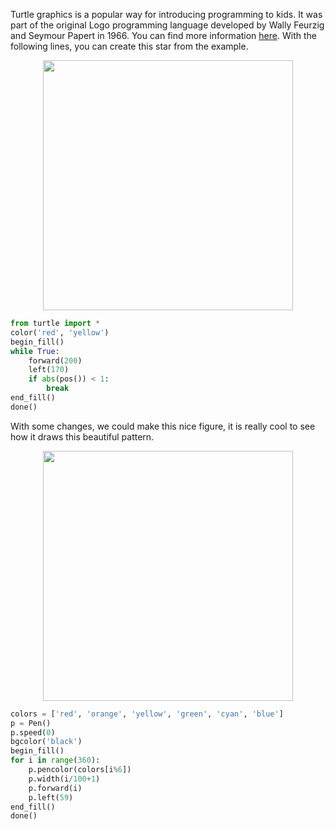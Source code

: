
Turtle graphics is a popular way for introducing programming to kids. It was part of the original Logo programming language developed by Wally Feurzig and Seymour Papert in 1966. You can find more information [here](https://docs.python.org/3/library/turtle.html). With the following lines, you can create this star from the example. 

<center><img src="https://raw.githubusercontent.com/qingkaikong/blog/master/2018_27_Turle_graphics/figures/figure_0.jpg" height="400" /> </center>

```python
from turtle import *
color('red', 'yellow')
begin_fill()
while True:
    forward(200)
    left(170)
    if abs(pos()) < 1:
        break
end_fill()
done()
```

With some changes, we could make this nice figure, it is really cool to see how it draws this beautiful pattern. 

<center><img src="https://raw.githubusercontent.com/qingkaikong/blog/master/2018_27_Turle_graphics/figures/figure_1.jpg" height="400" /> </center>


```python
colors = ['red', 'orange', 'yellow', 'green', 'cyan', 'blue']
p = Pen()
p.speed(0)
bgcolor('black')
begin_fill()
for i in range(360):
    p.pencolor(colors[i%6])
    p.width(i/100+1)
    p.forward(i)
    p.left(59)
end_fill()
done()
```
